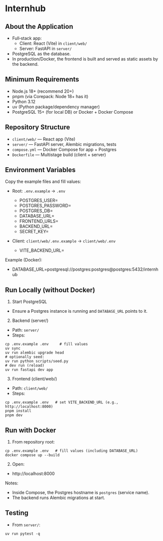 # Internhub

## About the Application
- Full‑stack app:
  - Client: React (Vite) in `client/web/`
  - Server: FastAPI in `server/`
- PostgreSQL as the database.
- In production/Docker, the frontend is built and served as static assets by the backend.

## Minimum Requirements
- Node.js 18+ (recommend 20+)
- pnpm (via Corepack: Node 18+ has it)
- Python 3.12
- uv (Python package/dependency manager)
- PostgreSQL 15+ (for local DB) or Docker + Docker Compose

## Repository Structure
- `client/web/` — React app (Vite)
- `server/` — FastAPI server, Alembic migrations, tests
- `compose.yml` — Docker Compose for app + Postgres
- `Dockerfile` — Multistage build (client + server)

## Environment Variables

Copy the example files and fill values:

- Root: `.env.example` → `.env`
  - POSTGRES_USER=
  - POSTGRES_PASSWORD=
  - POSTGRES_DB=
  - DATABASE_URL=
  - FRONTEND_URLS=
  - BACKEND_URL=
  - SECRET_KEY=

- Client: `client/web/.env.example` → `client/web/.env`
  - VITE_BACKEND_URL=

Example (Docker):
- DATABASE_URL=postgresql://postgres:postgres@postgres:5432/internhub

## Run Locally (without Docker)

1) Start PostgreSQL
- Ensure a Postgres instance is running and `DATABASE_URL` points to it.

2) Backend (server/)
- Path: `server/`
- Steps:
```
cp .env.example .env     # fill values
uv sync
uv run alembic upgrade head
# optionally seed:
uv run python scripts/seed.py
# dev run (reload)
uv run fastapi dev app
```

3) Frontend (client/web/)
- Path: `client/web/`
- Steps:
```
cp .env.example .env   # set VITE_BACKEND_URL (e.g., http://localhost:8000)
pnpm install
pnpm dev
```

## Run with Docker

1) From repository root:
```
cp .env.example .env   # fill values (including DATABASE_URL)
docker compose up --build
```

2) Open:
- http://localhost:8000

Notes:
- Inside Compose, the Postgres hostname is `postgres` (service name).
- The backend runs Alembic migrations at start.

## Testing
- From `server/`:
```
uv run pytest -q
```
